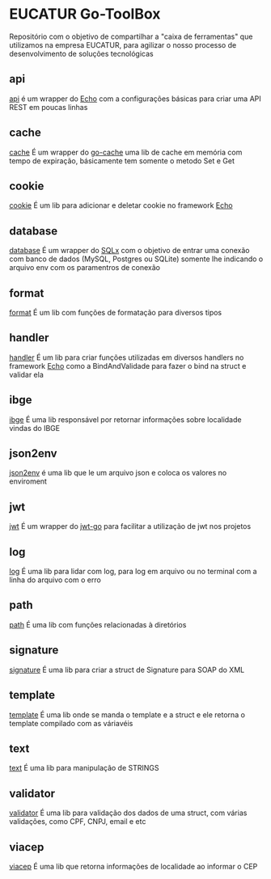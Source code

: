 # EUCATUR Go-ToolBox #
Repositório com o objetivo de compartilhar a "caixa de ferramentas" que utilizamos na empresa EUCATUR, para agilizar o nosso processo de desenvolvimento de soluções tecnológicas

## api ##

[api](https://github.com/eucatur/go-toolbox/tree/master/api) é um wrapper do [Echo](https://github.com/labstack/echo) com a configurações básicas para criar uma API REST em poucas linhas

## cache ##

[cache](https://github.com/eucatur/go-toolbox/tree/master/cache) É um wrapper do [go-cache](https://github.com/patrickmn/go-cache) uma lib de cache em memória com tempo de expiração, básicamente tem somente o metodo Set e Get

## cookie ##

[cookie](https://github.com/eucatur/go-toolbox/tree/master/cookie) É um lib para adicionar e deletar cookie no framework [Echo](https://github.com/labstack/echo)

## database ##

[database](https://github.com/eucatur/go-toolbox/tree/master/database) É um wrapper do [SQLx](https://github.com/jmoiron/sqlx) com o objetivo de entrar uma conexão com banco de dados (MySQL, Postgres ou SQLite) somente lhe indicando o arquivo env com os paramentros de conexão

## format ##

[format](https://github.com/eucatur/go-toolbox/tree/master/format) É um lib com funções de formatação para diversos tipos

## handler ##

[handler](https://github.com/eucatur/go-toolbox/tree/master/handler) É um lib para criar funções utilizadas em diversos handlers no framework [Echo](https://github.com/labstack/echo) como a BindAndValidade para fazer o bind na struct e validar ela

## ibge ##
[ibge](https://github.com/eucatur/go-toolbox/tree/master/ibge) É uma lib responsável por retornar informações sobre localidade vindas do IBGE

## json2env ##

[json2env](https://github.com/eucatur/go-toolbox/tree/master/json2env) é uma lib que le um arquivo json e coloca os valores no enviroment

## jwt ##

[jwt](https://github.com/eucatur/go-toolbox/tree/master/jwt) É um wrapper do [jwt-go](https://github.com/dgrijalva/jwt-go) para facilitar a utilização de jwt nos projetos

## log ##

[log](https://github.com/eucatur/go-toolbox/tree/master/log) É uma lib para lidar com log, para log em arquivo ou no terminal com a linha do arquivo com o erro 

## path ##
[path](https://github.com/eucatur/go-toolbox/tree/master/path) É uma lib com funções relacionadas à diretórios

## signature ##
[signature](https://github.com/eucatur/go-toolbox/tree/master/signature) É uma lib para criar a struct de Signature para SOAP do XML

## template ##
[template](https://github.com/eucatur/go-toolbox/tree/master/template) É uma lib onde se manda o template e a struct e ele retorna o template compilado com as váriavéis

## text ##
[text](https://github.com/eucatur/go-toolbox/tree/master/text) É uma lib para manipulação de STRINGS

## validator ##
[validator](https://github.com/eucatur/go-toolbox/tree/master/validator) É uma lib para validação dos dados de uma struct, com várias validações, como CPF, CNPJ, email e etc

## viacep ##
[viacep](https://github.com/eucatur/go-toolbox/tree/master/viacep) É uma lib que retorna informações de localidade ao informar o CEP